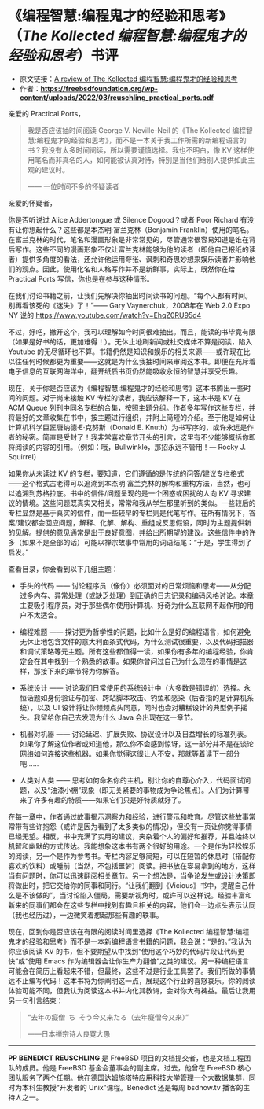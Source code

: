 # 《编程智慧:编程鬼才的经验和思考》（*The Kollected 编程智慧:编程鬼才的经验和思考*）书评

- 原文链接：[A review of  The Kollected 编程智慧:编程鬼才的经验和思考]()
- 作者：**https://freebsdfoundation.org/wp-content/uploads/2022/03/reuschling_practical_ports.pdf**

亲爱的 Practical Ports，

>我是否应该抽时间阅读 George V. Neville-Neil 的《The Kollected 编程智慧:编程鬼才的经验和思考》，而不是一本关于我工作所需的新编程语言的书？我没有太多时间阅读，所以需要谨慎选择。我也不明白，像 KV 这样使用笔名而非真名的人，如何能被认真对待，特别是当他们给别人提供如此主观的建议时。
>
>—— 一位时间不多的怀疑读者

亲爱的怀疑者，

你是否听说过 Alice Addertongue 或 Silence Dogood？或者 Poor Richard 有没有让你想起什么？这些都是本杰明·富兰克林（Benjamin Franklin）使用的笔名。在富兰克林的时代，笔名和漫画形象是非常常见的，尽管通常很容易知道是谁在背后写作。这些不同的漫画形象不仅让富兰克林能够为他的读者（即他自己报纸的读者）提供多角度的看法，还允许他运用夸张、讽刺和奇思妙想来娱乐读者并影响他们的观点。因此，使用化名和人格写作并不是新鲜事，实际上，既然你在给 Practical Ports 写信，你也是在参与这种情形。

在我们讨论书籍之前，让我们先解决你抽出时间读书的问题。“每个人都有时间。别再看该死的《迷失》了！”—— Gary Vaynerchuk，2008年在 Web 2.0 Expo NY 说的 <https://www.youtube.com/watch?v=EhqZ0RU95d4>

不过，好吧，撇开这个，我可以理解如今时间很难抽出。而且，能读的书毕竟有限（如果是好书的话，更加难得！）。无休止地刷新闻或社交媒体不算是阅读，陷入 Youtube 的无尽循环也不算。书籍仍然是知识和娱乐的相关来源——或许现在比以往任何时候都更为重要——这就是为什么我抽时间来审阅这本书。即便在充斥着电子信息的互联网海洋中，翻开纸质书页仍然能吸收永恒的智慧并享受乐趣。

现在，关于你是否应该为《编程智慧:编程鬼才的经验和思考》这本书腾出一些时间的问题。对于尚未接触 KV 专栏的读者，我应该解释一下，这本书是 KV 在 ACM Queue 列刊中同名专栏的合集，按照主题分组。作者多年写作这些专栏，并将最好的文章收集在书中，按主题进行组织，并附上简短的介绍。至于他是如何让计算机科学巨匠唐纳德·E·克努斯（Donald E. Knuth）为书写序的，或许永远是作者的秘密。简直是受封了！我非常喜欢章节开头的引言，这里有不少能够概括你即将阅读的内容的引用。（例如：哦，Bullwinkle，那招永远不管用！— Rocky J. Squirrel）

如果你从未读过 KV 的专栏，要知道，它们遵循的是传统的问答/建议专栏格式——这个格式古老得可以追溯到本杰明·富兰克林的解构和重构方法，当然，也可以追溯到苏格拉底。书中的信件/问题呈现的是一个困惑或困扰的人向 KV 寻求建议的情境。这些问题既真实又相关，常常和我从学生那里听到的类似。一些较后的专栏显然是基于真实的信件，而一些较早的专栏则是代笔写作。在所有情况下，答案/建议都会回应问题，解释、化解、解构、重组或反思假设，同时为主题提供新的见解。提供的意见通常是出于良好意图，并给出所期望的建议。这些信件中的许多（如果不是全部的话）可能以禅宗故事中常用的词语结尾：“于是，学生得到了启发。”

查看目录，你会看到以下几组主题：

- 手头的代码 —— 讨论程序员（像你）必须面对的日常烦恼和思考——从分配过多内存、异常处理（或缺乏处理）到正确的日志记录和编码风格讨论。本章主要吸引程序员，对于那些偶尔使用计算机、好奇为什么互联网不起作用的用户不太适合。

- 编程难题 —— 探讨更为哲学性的问题，比如什么是好的编程语言，如何避免无休止地包含文件的意大利面条式代码，为什么测试很重要，以及代码扫描器和调试策略等元主题。所有这些都值得一读，如果你有多年的编程经验，你肯定会在其中找到一个熟悉的故事。如果你曾问过自己为什么现在的事情是这样，那接下来的章节将为你解答。

- 系统设计 —— 讨论我们日常使用的系统设计中（大多数是错误的）选择。永恒话题如身份验证与加密、跨站脚本攻击、钓鱼和感染（后者指的是计算机系统），以及 UI 设计将让你频频点头同意，同时也会对糟糕设计的典型例子摇头。我留给你自己去发现为什么 Java 会出现在这一章节。

- 机器对机器 —— 讨论延迟、扩展失败、协议设计以及日益增长的标准列表。如果你了解这位作者或知道他，那么你不会感到惊讶，这一部分并不是在谈论网络如何连接这些机器。如果你觉得这很让人不安，那就等着读下一部分吧……

- 人类对人类 —— 思考如何命名你的主机，别让你的自尊心介入，代码面试问题，以及“油漆小棚”现象（即无关紧要的事物成为争论焦点）。人们为计算带来了许多有趣的特质——如果它们只是好特质就好了。

在每一章中，作者通过故事揭示洞察力和经验，进行警示和教育。尽管这些故事常常带有些许抱怨（或许是因为看到了太多类似的情况），但没有一页让你觉得事情已经无望。相反，书中充满了实用的建议，夹杂着个人的偏好和推荐，并且始终以机智和幽默的方式传达。我能想象这本书有两个很好的用途。一个是作为轻松娱乐的阅读，另一个是作为参考书。专栏内容足够简短，可以在短暂的休息时（搭配你喜欢的饮料）或睡前（当然，不包括噩梦）阅读。把书放在容易拿到的地方，这样当有问题时，你可以迅速翻阅相关章节。另一个想法是，当争论发生或设计决策即将做出时，把它交给你的同事和同行。“让我们翻到《Vicious》书中，提醒自己什么是不该做的”，当讨论陷入僵局，需要新视角时，或许可以这样说。经验丰富和新来的同事们都会在这些专栏中找到有趣且相关的内容，他们会一边点头表示认同（我也经历过），一边微笑着想起那些有趣的轶事。

现在，回到你是否应该在有限的阅读时间里选择《The Kollected 编程智慧:编程鬼才的经验和思考》而不是一本新编程语言书籍的问题，我会说：“是的。”我认为你应该阅读 KV 的书，但不要期望从中找到“使用这个巧妙的代码片段让代码更快”或“使用 Emacs 作为编辑器会让你生产力翻倍”之类的建议。另一种编程语言可能会在简历上看起来不错，但最终，这些不过是行业工具罢了。我们所做的事情远不止编写代码！这本书将为你阐明这一点，展现这个行业的喜怒哀乐。你的阅读体验可能不同，但我认为阅读这本书并内化其教诲，会对你大有裨益。最后让我用另一句引言结束：

>“去年の癡僧 ち そう今又来たる（去年癡僧今又来）”
>
>——日本禅宗诗人良寛大愚

---

**PP BENEDICT REUSCHLING** 是 FreeBSD 项目的文档提交者，也是文档工程团队的成员。他是 FreeBSD 基金会董事会的副主席。过去，他曾在 FreeBSD 核心团队服务了两个任期。他在德国达姆施塔特应用科技大学管理一个大数据集群，同时为本科生教授“开发者的 Unix”课程。Benedict 还是每周 bsdnow.tv 播客的主持人之一。

